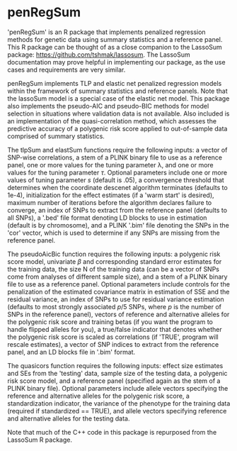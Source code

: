 # penRegSum
'penRegSum' is an R package that implements penalized regression methods for genetic data using summary statistics and a reference panel. This R package can be thought of as a close companion to the LassoSum package: https://github.com/tshmak/lassosum. The LassoSum documentation may prove helpful in implementing our package, as the use cases and requirements are very similar.

penRegSum implements TLP and elastic net penalized regression models within the framework of summary statistics and reference panels. Note that the lassoSum model is a special case of the elastic net model. This package also implements the pseudo-AIC and pseudo-BIC methods for model selection in situations where validation data is not available. Also included is an implementation of the quasi-correlation method, which assesses the predictive accuracy of a polygenic risk score applied to out-of-sample data comprised of summary statistics.

The tlpSum and elastSum functions require the following inputs: a vector of SNP-wise correlations, a stem of a PLINK binary file to use as a reference panel, one or more values for the tuning parameter &lambda;, and one or more values for the tuning parameter $\tau$. Optional parameters include one or more values of tuning parameter $s$ (default is .05), a convergence threshold that determines when the coordinate descenet algorithm terminates (defaults to 1e-4), initialization for the effect estimates (if a 'warm start' is desired), maximum number of iterations before the algorithm declares failure to converge, an index of SNPs to extract from the reference panel (defaults to all SNPs), a '.bed' file format denoting LD blocks to use in estimation (default is by chromosome), and a PLINK '.bim' file denoting the SNPs in the 'cor' vector, which is used to determine if any SNPs are missing from the reference panel.

The pseudoAicBic function requires the following inputs: a polygenic risk score model, univariate $\beta$ and corresponding standard error estimates for the training data, the size N of the training data (can be a vector of SNPs come from analyses of different sample size), and a stem of a PLINK binary file to use as a reference panel. Optional parameters include controls for the penalization of the estimated covariance matrix in estimation of SSE and the residual variance, an index of SNPs to use for residual variance estimation (defaults to most strongly associated $p/5$ SNPs, where $p$ is the number of SNPs in the reference panel), vectors of reference and alternative alleles for the polygenic risk score and training betas (if you want the program to handle flipped alleles for you), a true/false indicator that denotes whether the polygenic risk score is scaled as correlations (if 'TRUE', program will rescale estimates), a vector of SNP indices to extract from the reference panel, and an LD blocks file in '.bim' format.

The quasicors function requires the following inputs: effect size estimates and SEs from the 'testing' data, sample size of the testing data, a polygenic risk score model, and a reference panel (specified again as the stem of a PLINK binary file). Optional parameters include allele vectors specifying the reference and alternative alleles for the polygenic risk score, a standardization indicator, the variance of the phenotype for the training data (required if standardized == TRUE), and allele vectors specifying reference and alternative alleles for the testing data.

Note that much of the C++ code in this package is repurposed from the LassoSum R package.
